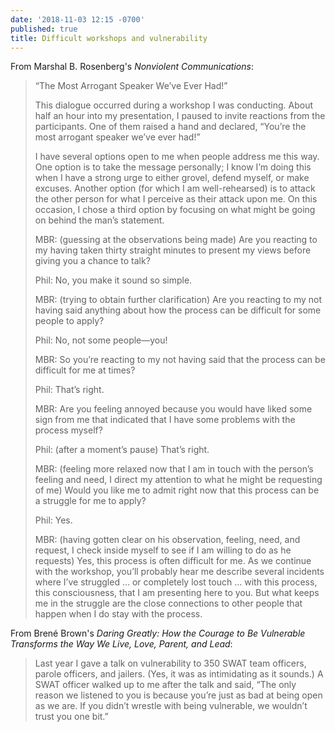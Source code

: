 ```yaml
---
date: '2018-11-03 12:15 -0700'
published: true
title: Difficult workshops and vulnerability
---
```

From Marshal B. Rosenberg's _Nonviolent Communications_:

> “The Most Arrogant Speaker We’ve Ever Had!”
>
>This dialogue occurred during a workshop I was conducting. About half an hour into my presentation, I paused to invite reactions from the participants. One of them raised a hand and declared, “You’re the most arrogant speaker we’ve ever had!”
>
> I have several options open to me when people address me this way. One option is to take the message personally; I know I’m doing this when I have a strong urge to either grovel, defend myself, or make excuses. Another option (for which I am well-rehearsed) is to attack the other person for what I perceive as their attack upon me. On this occasion, I chose a third option by focusing on what might be going on behind the man’s statement.
> 
> MBR: (guessing at the observations being made) Are you reacting to my having taken thirty straight minutes to present my views before giving you a chance to talk?
>
> Phil: No, you make it sound so simple.
>
> MBR: (trying to obtain further clarification) Are you reacting to my not having said anything about how the process can be difficult for some people to apply?
>
> Phil: No, not some people—you!
>
> MBR: So you’re reacting to my not having said that the process can be difficult for me at times? 
>
> Phil: That’s right.
>
> MBR: Are you feeling annoyed because you would have liked some sign from me that indicated that I have some problems with the process myself?
> 
> Phil: (after a moment’s pause) That’s right.
>
> MBR: (feeling more relaxed now that I am in touch with the person’s feeling and need, I direct my attention to what he might be requesting of me) Would you like me to admit right now that this process can be a struggle for me to apply?
>
>Phil: Yes.
>
> MBR: (having gotten clear on his observation, feeling, need, and request, I check inside myself to see if I am willing to do as he requests) Yes, this process is often difficult for me. As we continue with the workshop, you’ll probably hear me describe several incidents where I’ve struggled … or completely lost touch … with this process, this consciousness, that I am presenting here to you. But what keeps me in the struggle are the close connections to other people that happen when I do stay with the process.

From Brené Brown's _Daring Greatly: How the Courage to Be Vulnerable Transforms the Way We Live, Love, Parent, and Lead_:

> Last year I gave a talk on vulnerability to 350 SWAT team officers, parole officers, and jailers. (Yes, it was as intimidating as it sounds.) A SWAT officer walked up to me after the talk and said, “The only reason we listened to you is because you’re just as bad at being open as we are. If you didn’t wrestle with being vulnerable, we wouldn’t trust you one bit.”
